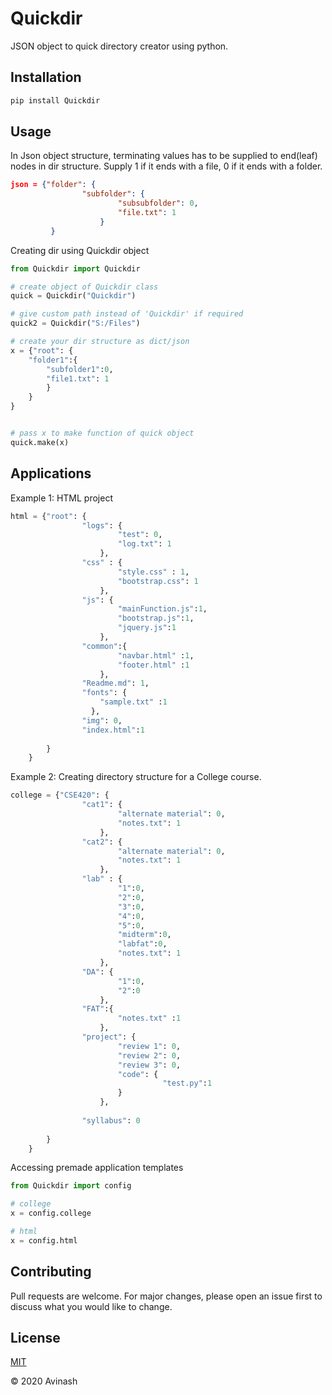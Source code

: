 # Quickdir
JSON object to quick directory creator using python.

## Installation

```bash
pip install Quickdir
```

## Usage

In Json object structure, terminating values has to be supplied to end(leaf) nodes in dir structure. Supply 1 if it ends with a file, 0 if it ends with a folder.

```json
json = {"folder": {
                "subfolder": {
                        "subsubfolder": 0,
                        "file.txt": 1
                    }
         }

```

Creating dir using Quickdir object
```python
from Quickdir import Quickdir

# create object of Quickdir class 
quick = Quickdir("Quickdir")

# give custom path instead of 'Quickdir' if required
quick2 = Quickdir("S:/Files")

# create your dir structure as dict/json
x = {"root": {
    "folder1":{
        "subfolder1":0,
        "file1.txt": 1
        }
    }
}


# pass x to make function of quick object
quick.make(x)
```

## Applications
Example 1: HTML project
```python
html = {"root": {
                "logs": {
                        "test": 0,
                        "log.txt": 1
                    },
                "css" : {
                        "style.css" : 1,
                        "bootstrap.css": 1
                    },
                "js": {
                        "mainFunction.js":1,
                        "bootstrap.js":1,
                        "jquery.js":1
                    },
                "common":{
                        "navbar.html" :1,
                        "footer.html" :1
                    },
                "Readme.md": 1,
                "fonts": {
                    "sample.txt" :1
                  },
                "img": 0,
                "index.html":1
                
        } 
    }

```


Example 2: Creating directory structure for a College course.
```python
college = {"CSE420": {
                "cat1": {
                        "alternate material": 0,
                        "notes.txt": 1
                    },
                "cat2": {
                        "alternate material": 0,
                        "notes.txt": 1
                    },
                "lab" : {
                        "1":0,
                        "2":0, 
                        "3":0,
                        "4":0,
                        "5":0,
                        "midterm":0,
                        "labfat":0,
                        "notes.txt": 1
                    },
                "DA": {
                        "1":0,
                        "2":0
                    },
                "FAT":{
                        "notes.txt" :1
                    },
                "project": {
                        "review 1": 0,
                        "review 2": 0,
                        "review 3": 0,
                        "code": {
                                  "test.py":1  
                        }
                    },
                
                "syllabus": 0
                
        } 
    }
```

Accessing premade application templates
```python
from Quickdir import config

# college
x = config.college

# html
x = config.html
```

## Contributing
Pull requests are welcome. For major changes, please open an issue first to discuss what you would like to change.


## License
[MIT](https://choosealicense.com/licenses/mit/)


&copy; 2020 Avinash 